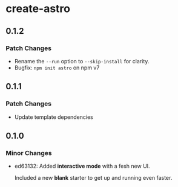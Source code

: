 # create-astro

## 0.1.2

### Patch Changes

- Rename the `--run` option to `--skip-install` for clarity.
- Bugfix: `npm init astro` on npm v7

## 0.1.1

### Patch Changes

- Update template dependencies

## 0.1.0

### Minor Changes

- ed63132: Added **interactive mode** with a fesh new UI.

  Included a new **blank** starter to get up and running even faster.

